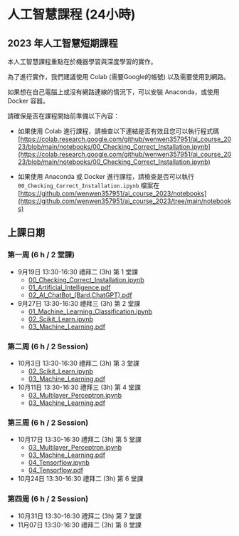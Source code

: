 
# 人工智慧課程 (24小時)
## 2023 年人工智慧短期課程

本人工智慧課程重點在於機器學習與深度學習的實作。

為了進行實作，我們建議使用 Colab (需要Google的帳號) 以及需要使用到網路。

如果想在自己電腦上或沒有網路連線的情況下，可以安裝 Anaconda，或使用 Docker 容器。
 <!-- ([詳細資訊與安裝說明](anaconda.md)) -->
 <!-- ([詳細資訊與安裝說明](docker.md)) -->

請確保是否在課程開始前準備以下內容：
* 如果使用 Colab 進行課程，請檢查以下連結是否有效且您可以執行程式碼 
[https://colab.research.google.com/github/wenwen357951/ai_course_2023/blob/main/notebooks/00_Checking_Correct_Installation.ipynb](https://colab.research.google.com/github/wenwen357951/ai_course_2023/blob/main/notebooks/00_Checking_Correct_Installation.ipynb)

* 如果使用 Anaconda 或 Docker 進行課程，請檢查是否可以執行 `00_Checking_Correct_Installation.ipynb` 檔案在 
[https://github.com/wenwen357951/ai_course_2023/notebooks](https://github.com/wenwen357951/ai_course_2023/tree/main/notebooks)

## 上課日期 
### 第一周 (6 h / 2 堂課)
* 9月19日 13:30-16:30 禮拜二 (3h) 第 1 堂課
  * [00_Checking_Correct_Installation.ipynb](https://github.com/wenwen357951/ai_course_2023/blob/main/notebooks/00_Checking_Correct_Installation.ipynb)
  * [01_Artificial_Intelligence.pdf](https://github.com/wenwen357951/ai_course_2023/blob/main/slides/01_Artificial_Intelligence.pdf)
  * [02_AI_ChatBot_(Bard,ChatGPT).pdf](https://github.com/wenwen357951/ai_course_2023/blob/main/slides/02_AI_ChatBot_(Bard%2CChatGPT).pdf)
* 9月27日 13:30-16:30 禮拜三 (3h) 第 2 堂課 
  * [01_Machine_Learning_Classification.ipynb](https://github.com/wenwen357951/ai_course_2023/blob/main/notebooks/01_Machine_Learning_Classification.ipynb)
  * [02_Scikit_Learn.ipynb](https://github.com/wenwen357951/ai_course_2023/blob/main/notebooks/02_Scikit_Learn.ipynb)
  * [03_Machine_Learning.pdf](https://github.com/wenwen357951/ai_course_2023/blob/main/slides/03_Machine_Learning.pdf)
### 第二周 (6 h / 2 Session)
* 10月3日 13:30-16:30 禮拜二 (3h) 第 3 堂課
  * [02_Scikit_Learn.ipynb](https://github.com/wenwen357951/ai_course_2023/blob/main/notebooks/02_Scikit_Learn.ipynb)
  * [03_Machine_Learning.pdf](https://github.com/wenwen357951/ai_course_2023/blob/main/slides/03_Machine_Learning.pdf)
* 10月11日 13:30-16:30 禮拜三 (3h) 第 4 堂課
  * [03_Multilayer_Perceptron.ipynb](https://github.com/wenwen357951/ai_course_2023/blob/main/notebooks/03_Multilayer_Perceptron.ipynb)
  * [03_Machine_Learning.pdf](https://github.com/wenwen357951/ai_course_2023/blob/main/slides/03_Machine_Learning.pdf)

### 第三周 (6 h / 2 Session)
* 10月17日 13:30-16:30 禮拜二 (3h) 第 5 堂課 
  * [03_Multilayer_Perceptron.ipynb](https://github.com/wenwen357951/ai_course_2023/blob/main/notebooks/03_Multilayer_Perceptron.ipynb)
  * [03_Machine_Learning.pdf](https://github.com/wenwen357951/ai_course_2023/blob/main/slides/03_Machine_Learning.pdf)
  * [04_Tensorflow.ipynb](https://github.com/wenwen357951/ai_course_2023/blob/main/notebooks/04_Tensorflow.ipynb)
  * [04_Tensorflow.pdf](https://github.com/wenwen357951/ai_course_2023/blob/main/slides/04_Tensorflow.pdf)
* 10月24日 13:30-16:30 禮拜二 (3h) 第 6 堂課 

### 第四周 (6 h / 2 Session)
* 10月31日 13:30-16:30 禮拜二 (3h) 第 7 堂課 
* 11月07日 13:30-16:30 禮拜二 (3h) 第 8 堂課 
